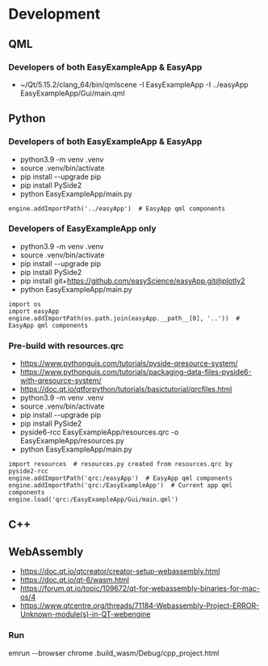 # Development

## QML

### Developers of both EasyExampleApp & EasyApp

* ~/Qt/5.15.2/clang_64/bin/qmlscene -I EasyExampleApp -I ../easyApp EasyExampleApp/Gui/main.qml

## Python

### Developers of both EasyExampleApp & EasyApp

* python3.9 -m venv .venv
* source .venv/bin/activate
* pip install --upgrade pip
* pip install PySide2
* python EasyExampleApp/main.py
```
engine.addImportPath('../easyApp')  # EasyApp qml components
```

### Developers of EasyExampleApp only

* python3.9 -m venv .venv
* source .venv/bin/activate
* pip install --upgrade pip
* pip install PySide2
* pip install git+https://github.com/easyScience/easyApp.git@plotly2
* python EasyExampleApp/main.py
```
import os
import easyApp
engine.addImportPath(os.path.join(easyApp.__path__[0], '..'))  # EasyApp qml components
```

### Pre-build with resources.qrc  
* https://www.pythonguis.com/tutorials/pyside-qresource-system/
* https://www.pythonguis.com/tutorials/packaging-data-files-pyside6-with-qresource-system/
* https://doc.qt.io/qtforpython/tutorials/basictutorial/qrcfiles.html
* python3.9 -m venv .venv
* source .venv/bin/activate
* pip install --upgrade pip
* pip install PySide2
* pyside6-rcc EasyExampleApp/resources.qrc -o EasyExampleApp/resources.py
* python EasyExampleApp/main.py
```
import resources  # resources.py created from resources.qrc by pyside2-rcc
engine.addImportPath('qrc:/easyApp')  # EasyApp qml components
engine.addImportPath('qrc:/EasyExampleApp')  # Current app qml components
engine.load('qrc:/EasyExampleApp/Gui/main.qml')
```

## C++

## WebAssembly

* https://doc.qt.io/qtcreator/creator-setup-webassembly.html
* https://doc.qt.io/qt-6/wasm.html
* https://forum.qt.io/topic/109672/qt-for-webassembly-binaries-for-mac-os/4
* https://www.qtcentre.org/threads/71184-Webassembly-Project-ERROR-Unknown-module(s)-in-QT-webengine

### Run
emrun --browser chrome .build_wasm/Debug/cpp_project.html
